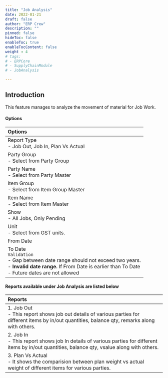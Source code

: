 ```yaml
---
title: "Job Analysis"
date: 2022-01-21
draft: false
author: "ERP Crew"
description: ""
pinned: false
hideToc: false
enableToc: true
enableTocContent: false
weight : 4
# tags: 
# - ERPCore 
# - SupplyChainModule
# - JobAnalysis

---
```

## Introduction

This feature manages to analyze the movement of material for Job Work.

#### Options

|Options|   
  |:------
  | Report Type <br> - Job Out, Job In, Plan Vs Actual
  | Party Group <br> - Select from Party Group
  | Party Name <br> - Select from Party Master
  | Item Group <br> - Select from Item Group Master
  | Item Name <br> - Select from Item Master
  | Show <br> - All Jobs, Only Pending
  | Unit <br> - Select from GST units.
  | From Date
  | To Date <br> `Validation` <br> - Gap between date range should not exceed two years. <br> - **Invalid date range.** If From Date is earlier than To Date <br> - Future dates are not allowed

#### Reports available under Job Analysis are listed below

|Reports|   
  |:------|
  | 1. Job Out <br> - This report shows job out details of various parties for different items by in/out quantities, balance qty, remarks along with others.
  | 2. Job In <br> - This report shows job In details of various parties for different items by in/out quantities, balance qty, vsalue along with others.
  | 3. Plan Vs Actual <br> - It shows the comparision between plan weight vs actual weight of different items for various parties.



